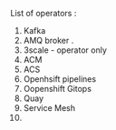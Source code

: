 List of operators : 

1. Kafka
2. AMQ broker .
3. 3scale - operator only
4. ACM
5. ACS
6. Openhsift pipelines
7. Oopenshift Gitops
8. Quay
9. Service Mesh
10. 

